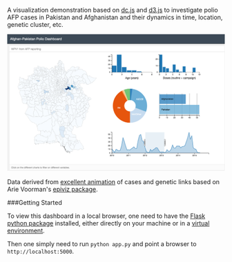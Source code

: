 A visualization demonstration based on [dc.js](https://dc-js.github.io/dc.js/) and [d3.js](http://d3js.org/) to investigate polio AFP cases in Pakistan and Afghanistan and their dynamics in time, location, genetic cluster, etc.

![screenshot](/docs/polio-dashboard-screenshot.png?raw=true "AFP dashboard")

Data derived from [excellent animation](http://afpakpolio.droppages.com/) of cases and genetic links based on Arie Voorman's [epiviz package](https://github.com/avoorman/epiviz).

###Getting Started

To view this dashboard in a local browser, one need to have the [Flask python package](http://flask.pocoo.org/) installed, either directly on your machine or in a [virtual environment](http://flask.pocoo.org/docs/0.10/installation/).

Then one simply need to run `python app.py` and point a browser to `http://localhost:5000`.
